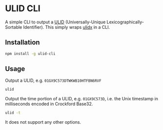 # ULID CLI

A simple CLI to output a [ULID](https://github.com/ulid/spec/blob/master/README.md) (Universally-Unique Lexicographically-Sortable Identifier). This simply wraps [ulidx](https://github.com/perry-mitchell/ulidx) in a CLI.

## Installation

```sh
npm install -g ulid-cli
```

## Usage

Output a ULID, e.g. `01GX9C573DTWKWB10HTFBN6RVF`

```sh
ulid
```

Output the time portion of a ULID, e.g. `01GX9C573D`, i.e. the Unix timestamp in milliseconds encoded in Crockford Base32.

```sh
ulid -t
```

It does not support any other options.
